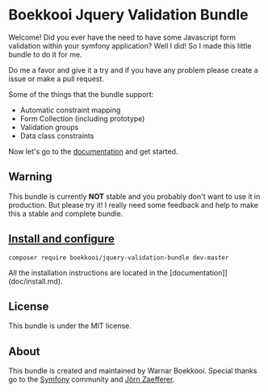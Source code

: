 Boekkooi Jquery Validation Bundle
=============
Welcome! Did you ever have the need to have some Javascript form validation within your symfony application?
Well I did! So I made this little bundle to do it for me.

Do me a favor and give it a try and if you have any problem please create a issue or make a pull request.

Some of the things that the bundle support:
- Automatic constraint mapping
- Form Collection (including prototype)
- Validation groups
- Data class constraints

Now let's go to the [documentation](doc/index.md) and get started.


Warning
-------------
This bundle is currently **NOT** stable and you probably don't want to use it in production.
But please try it! I really need some feedback and help to make this a stable and complete bundle.


[Install and configure](doc/install.md)
-------------
`composer require boekkooi/jquery-validation-bundle dev-master`

All the installation instructions are located in the [documentation]](doc/install.md).


License
-------------
This bundle is under the MIT license.


About
-----
This bundle is created and maintained by Warnar Boekkooi.
Special thanks go to the [Symfony](http://symfony.com/) community and [Jörn Zaefferer](http://jqueryvalidation.org/).
